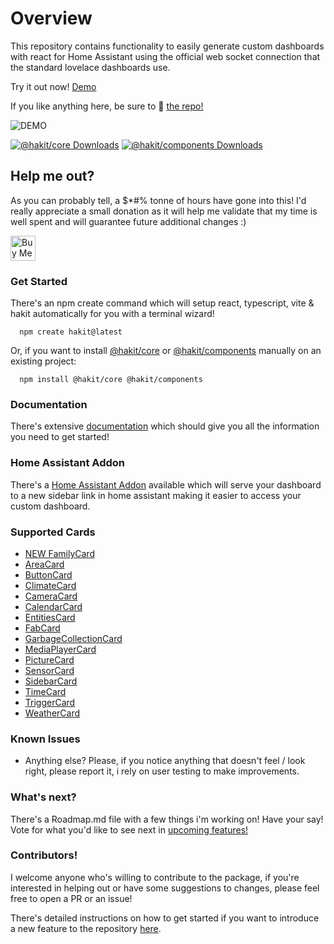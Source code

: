 # Overview

This repository contains functionality to easily generate custom dashboards with react for Home Assistant using the official web socket connection that the standard lovelace dashboards use.

Try it out now! [Demo](https://shannonhochkins.github.io/ha-component-kit/iframe.html?args=&id=introduction-demo--default&viewMode=story#)


If you like anything here, be sure to 🌟 [the repo!](https://github.com/shannonhochkins/ha-component-kit)

![DEMO](https://github.com/shannonhochkins/ha-component-kit/blob/master/stories/hakit-demo.gif?raw=true)

[![@hakit/core Downloads](https://img.shields.io/npm/dt/%40hakit%2Fcore.svg?style=flat&colorA=000000&colorB=000000&label=%40hakit%2Fcore%20downloads)](https://www.npmjs.com/package/@hakit/core)
[![@hakit/components Downloads](https://img.shields.io/npm/dt/%40hakit%2Fcomponents.svg?style=flat&colorA=000000&colorB=000000&label=%40hakit%2Fcomponents%20downloads)](https://www.npmjs.com/package/@hakit/components)



## Help me out?

As you can probably tell, a $*#% tonne of hours have gone into this! I'd really appreciate a small donation as it will help me validate that my time is well spent and will guarantee future additional changes :)

<a href="https://www.buymeacoffee.com/jinglezzz" target="_blank"><img src="https://cdn.buymeacoffee.com/buttons/v2/default-red.png" alt="Buy Me A Coffee" style="height: 40px !important;width: auto !important;" ></a>

### Get Started
There's an npm create command which will setup react, typescript, vite & hakit automatically for you with a terminal wizard!

```
  npm create hakit@latest
```

Or, if you want to install [@hakit/core](https://www.npmjs.com/package/@hakit/core) or [@hakit/components](https://www.npmjs.com/package/@hakit/components) manually on an existing project:
```
  npm install @hakit/core @hakit/components
```

### Documentation

There's extensive [documentation](https://shannonhochkins.github.io/ha-component-kit) which should give you all the information you need to get started!

### Home Assistant Addon
There's a [Home Assistant Addon](ADDON.md) available which will serve your dashboard to a new sidebar link in home assistant making it easier to access your custom dashboard.


### Supported Cards
- [NEW FamilyCard](https://shannonhochkins.github.io/ha-component-kit/?path=/docs/components-cards-familycard--docs)
- [AreaCard](https://shannonhochkins.github.io/ha-component-kit/?path=/docs/components-cards-areacard--docs)
- [ButtonCard](https://shannonhochkins.github.io/ha-component-kit/?path=/docs/components-cards-buttoncard--docs)
- [ClimateCard](https://shannonhochkins.github.io/ha-component-kit/?path=/docs/components-cards-climatecard--docs)
- [CameraCard](https://shannonhochkins.github.io/ha-component-kit/?path=/docs/components-cards-cameracard--docs)
- [CalendarCard](https://shannonhochkins.github.io/ha-component-kit/?path=/docs/components-cards-calendarcard--docs)
- [EntitiesCard](https://shannonhochkins.github.io/ha-component-kit/?path=/docs/components-cards-entitiescard--docs)
- [FabCard](https://shannonhochkins.github.io/ha-component-kit/?path=/docs/components-cards-fabcard--docs)
- [GarbageCollectionCard](https://shannonhochkins.github.io/ha-component-kit/?path=/docs/components-cards-garbagecollectioncard--docs)
- [MediaPlayerCard](https://shannonhochkins.github.io/ha-component-kit/?path=/docs/components-cards-mediaplayercard--docs)
- [PictureCard](https://shannonhochkins.github.io/ha-component-kit/?path=/docs/components-cards-picturecard--docs)
- [SensorCard](https://shannonhochkins.github.io/ha-component-kit/?path=/docs/components-cards-sensorcard--docs)
- [SidebarCard](https://shannonhochkins.github.io/ha-component-kit/?path=/docs/components-cards-sidebarcard--docs)
- [TimeCard](https://shannonhochkins.github.io/ha-component-kit/?path=/docs/components-cards-timecard--docs)
- [TriggerCard](https://shannonhochkins.github.io/ha-component-kit/?path=/docs/components-cards-triggercard--docs)
- [WeatherCard](https://shannonhochkins.github.io/ha-component-kit/?path=/docs/components-cards-weathercard--docs)

### Known Issues
- Anything else? Please, if you notice anything that doesn't feel / look right, please report it, i rely on user testing to make improvements.

### What's next?

There's a Roadmap.md file with a few things i'm working on!
Have your say! Vote for what you'd like to see next in [upcoming features!](https://github.com/shannonhochkins/ha-component-kit/discussions/28)

### Contributors!

I welcome anyone who's willing to contribute to the package, if you're interested in helping out or have some suggestions to changes, please feel free to open a PR or an issue!

There's detailed instructions on how to get started if you want to introduce a new feature to the repository [here](CONTRIBUTING.md).


